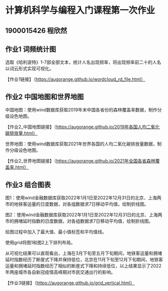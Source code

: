 # 计算机科学与编程入门课程第一次作业
## 1900015426 程欣然
## 作业1 词频统计图

选取《哈利波特》1-7部全部文本，统计人名出现频率，将出现频率前二十的人名以词云形式实现可视化。

【作业1链接】（https://augorange.github.io/wordcloud_rd_file.html）

## 作业2 中国地图和世界地图

中国地图：使用wind数据库获取2019年末中国各省份的森林覆盖率数据，制作分级设色地图。

【作业2_中国地图链接】（https://augorange.github.io/2019年各国人均二氧化碳排放量.html）

世界地图：使用wind数据库获取2021年世界各国的人均二氧化碳排放量数据，制作分级设色地图。

【作业2_世界地图链接】（https://augorange.github.io/2021年全国各省森林覆盖率.html）

## 作业3 组合图表

图1：使用wind金融数据库获取2022年1月1日至2022年12月31日的北京、上海两市的地铁客运量的日度数据，对各组数据求7日移动平均值，绘制折线图。

图2：使用wind金融数据库获取2022年1月1日至2022年12月31日的北京、上海两市的拥堵延时指数的日度数据，对各组数据求7日移动平均值，绘制折线图。

绘图过程中加入了最大值、最小值标签和平均值线。

使用grid将图1和图2上下排列布局。

从可视化结果可以直观看出，上海在3月下旬至五月下旬期间，地铁客运量和拥堵延时指数经历了断崖式下降并保持低位，北京在11月下旬至12月下旬期间，地铁客运量和拥堵延时指数经历了相似的断崖式下降和持续低位，以上结果显示了2022年两座城市各自新冠疫情高峰期对市民交通出行的影响。

【作业3链接】（https://augorange.github.io/grid_vertical.html）
